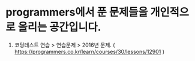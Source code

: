 # programmers에서 푼 문제들을 개인적으로 올리는 공간입니다.

1. 코딩테스트 연습 > 연습문제 > 2016년 문제. ( https://programmers.co.kr/learn/courses/30/lessons/12901 )